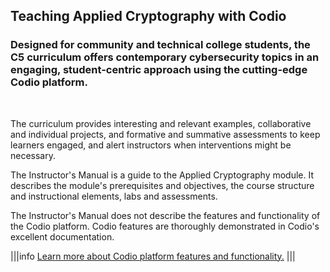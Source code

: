 ## Teaching Applied Cryptography with Codio

### Designed for community and technical college students, the C5 curriculum offers contemporary cybersecurity topics in an engaging, student-centric approach using the cutting-edge Codio platform. 
<br>

The curriculum provides interesting and relevant examples, collaborative and individual projects, and formative and summative assessments to keep learners engaged, and alert instructors when interventions might be necessary.


The Instructor's Manual is a guide to the Applied Cryptography module. It describes the module's prerequisites and objectives, the course structure and instructional elements, labs and assessments.

The Instructor's Manual does not describe the features and functionality of the Codio platform.  Codio features are thoroughly demonstrated in Codio's excellent documentation.


|||info
[Learn more about Codio platform features and functionality.](http://www.codio.com/docs)
|||




